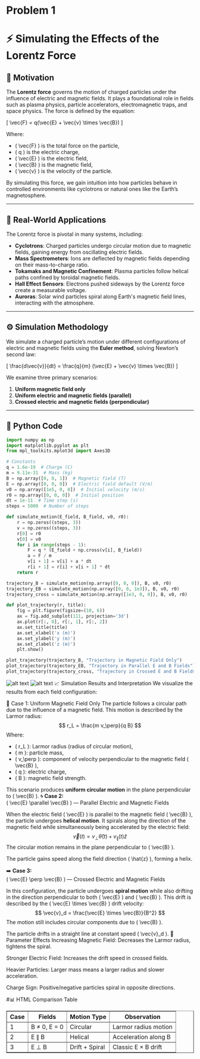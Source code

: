 # Problem 1
# ⚡ Simulating the Effects of the Lorentz Force

## 🎯 Motivation

The **Lorentz force** governs the motion of charged particles under the influence of electric and magnetic fields. It plays a foundational role in fields such as plasma physics, particle accelerators, electromagnetic traps, and space physics. The force is defined by the equation:

\[
\vec{F} = q(\vec{E} + \vec{v} \times \vec{B})
\]

Where:
- \( \vec{F} \) is the total force on the particle,
- \( q \) is the electric charge,
- \( \vec{E} \) is the electric field,
- \( \vec{B} \) is the magnetic field,
- \( \vec{v} \) is the velocity of the particle.

By simulating this force, we gain intuition into how particles behave in controlled environments like cyclotrons or natural ones like the Earth’s magnetosphere.

---

## 🧠 Real-World Applications

The Lorentz force is pivotal in many systems, including:

- **Cyclotrons**: Charged particles undergo circular motion due to magnetic fields, gaining energy from oscillating electric fields.
- **Mass Spectrometers**: Ions are deflected by magnetic fields depending on their mass-to-charge ratio.
- **Tokamaks and Magnetic Confinement**: Plasma particles follow helical paths confined by toroidal magnetic fields.
- **Hall Effect Sensors**: Electrons pushed sideways by the Lorentz force create a measurable voltage.
- **Auroras**: Solar wind particles spiral along Earth's magnetic field lines, interacting with the atmosphere.

---

## ⚙️ Simulation Methodology

We simulate a charged particle’s motion under different configurations of electric and magnetic fields using the **Euler method**, solving Newton’s second law:

\[
\frac{d\vec{v}}{dt} = \frac{q}{m} (\vec{E} + \vec{v} \times \vec{B})
\]

We examine three primary scenarios:
1. **Uniform magnetic field only**
2. **Uniform electric and magnetic fields (parallel)**
3. **Crossed electric and magnetic fields (perpendicular)**

---

## 🧪 Python Code

```python
import numpy as np
import matplotlib.pyplot as plt
from mpl_toolkits.mplot3d import Axes3D

# Constants
q = 1.6e-19  # Charge (C)
m = 9.11e-31  # Mass (kg)
B = np.array([0, 0, 1])  # Magnetic field (T)
E = np.array([0, 0, 0])  # Electric field default (V/m)
v0 = np.array([1e5, 0, 0])  # Initial velocity (m/s)
r0 = np.array([0, 0, 0])  # Initial position
dt = 1e-11  # Time step (s)
steps = 5000  # Number of steps

def simulate_motion(E_field, B_field, v0, r0):
    r = np.zeros((steps, 3))
    v = np.zeros((steps, 3))
    r[0] = r0
    v[0] = v0
    for i in range(steps - 1):
        F = q * (E_field + np.cross(v[i], B_field))
        a = F / m
        v[i + 1] = v[i] + a * dt
        r[i + 1] = r[i] + v[i + 1] * dt
    return r

trajectory_B = simulate_motion(np.array([0, 0, 0]), B, v0, r0)
trajectory_EB = simulate_motion(np.array([0, 0, 1e3]), B, v0, r0)
trajectory_cross = simulate_motion(np.array([1e3, 0, 0]), B, v0, r0)

def plot_trajectory(r, title):
    fig = plt.figure(figsize=(10, 6))
    ax = fig.add_subplot(111, projection='3d')
    ax.plot(r[:, 0], r[:, 1], r[:, 2])
    ax.set_title(title)
    ax.set_xlabel('x (m)')
    ax.set_ylabel('y (m)')
    ax.set_zlabel('z (m)')
    plt.show()

plot_trajectory(trajectory_B, "Trajectory in Magnetic Field Only")
plot_trajectory(trajectory_EB, "Trajectory in Parallel E and B Fields")
plot_trajectory(trajectory_cross, "Trajectory in Crossed E and B Fields")

```
![alt text](image-4.png)
![alt text](image-5.png)
📈 Simulation Results and Interpretation
We visualize the results from each field configuration:

🔁 Case 1: Uniform Magnetic Field Only
The particle follows a circular path due to the influence of a magnetic field. This motion is described by the Larmor radius:
$$
r_L = \frac{m v_\perp}{q B}
$$
Where:

- \( r_L \): Larmor radius (radius of circular motion),
- \( m \): particle mass,
- \( v_\perp \): component of velocity perpendicular to the magnetic field \( \vec{B} \),
- \( q \): electric charge,
- \( B \): magnetic field strength.

This scenario produces **uniform circular motion** in the plane perpendicular to \( \vec{B} \).
🌀 **Case 2:**  
\( \vec{E} \parallel \vec{B} \) — Parallel Electric and Magnetic Fields

When the electric field \( \vec{E} \) is parallel to the magnetic field \( \vec{B} \), the particle undergoes **helical motion**. It spirals along the direction of the magnetic field while simultaneously being accelerated by the electric field:
$$
\vec{v}(t) = v_\perp \hat{\theta}(t) + v_{\parallel}(t) \hat{z}
$$
The circular motion remains in the plane perpendicular to \( \vec{B} \).

The particle gains speed along the field direction \( \hat{z} \), forming a helix.

➡️ **Case 3:**  
\( \vec{E} \perp \vec{B} \) — Crossed Electric and Magnetic Fields

In this configuration, the particle undergoes **spiral motion** while also drifting in the direction perpendicular to both \( \vec{E} \) and \( \vec{B} \). This drift is described by the \( \vec{E} \times \vec{B} \) drift velocity:
$$
\vec{v}_d = \frac{\vec{E} \times \vec{B}}{B^2}
$$
The motion still includes circular components due to \( \vec{B} \).

The particle drifts in a straight line at constant speed \( \vec{v}_d \).
🧮 Parameter Effects
Increasing Magnetic Field: Decreases the Larmor radius, tightens the spiral.

Stronger Electric Field: Increases the drift speed in crossed fields.

Heavier Particles: Larger mass means a larger radius and slower acceleration.

Charge Sign: Positive/negative particles spiral in opposite directions.

#📊 HTML Comparison Table
<table border="1">
  <tr>
    <th>Case</th>
    <th>Fields</th>
    <th>Motion Type</th>
    <th>Observation</th>
  </tr>
  <tr>
    <td>1</td>
    <td>B ≠ 0, E = 0</td>
    <td>Circular</td>
    <td>Larmor radius motion</td>
  </tr>
  <tr>
    <td>2</td>
    <td>E ∥ B</td>
    <td>Helical</td>
    <td>Acceleration along B</td>
  </tr>
  <tr>
    <td>3</td>
    <td>E ⊥ B</td>
    <td>Drift + Spiral</td>
    <td>Classic E × B drift</td>
  </tr>
</table>







